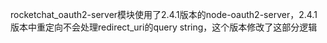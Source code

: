 rocketchat_oauth2-server模块使用了2.4.1版本的node-oauth2-server，2.4.1版本中重定向不会处理redirect_uri的query string，这个版本修改了这部分逻辑
